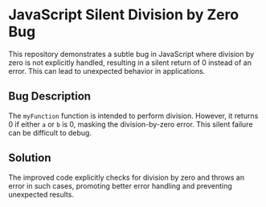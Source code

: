 # JavaScript Silent Division by Zero Bug

This repository demonstrates a subtle bug in JavaScript where division by zero is not explicitly handled, resulting in a silent return of 0 instead of an error. This can lead to unexpected behavior in applications. 

## Bug Description
The `myFunction` function is intended to perform division. However, it returns 0 if either `a` or `b` is 0, masking the division-by-zero error. This silent failure can be difficult to debug.

## Solution
The improved code explicitly checks for division by zero and throws an error in such cases, promoting better error handling and preventing unexpected results.
